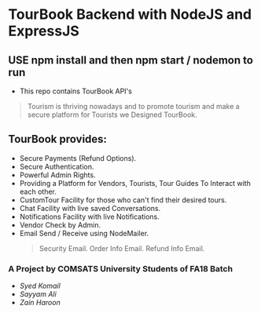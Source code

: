 # TourBook Backend with NodeJS and ExpressJS

## USE npm install and then npm start / nodemon to run

- This repo contains TourBook API's

> Tourism is thriving nowadays and to promote tourism and make a secure platform for Tourists we Designed TourBook.

## TourBook provides:

- Secure Payments (Refund Options).
- Secure Authentication.
- Powerful Admin Rights.
- Providing a Platform for Vendors, Tourists, Tour Guides To Interact with each other.
- CustomTour Facility for those who can't find their desired tours.
- Chat Facility with live saved Conversations.
- Notifications Facility with live Notifications.
- Vendor Check by Admin.
- Email Send / Receive using NodeMailer.
  > Security Email.
  > Order Info Email.
  > Refund Info Email.

### **A Project by COMSATS University Students of FA18 Batch**

- _Syed Komail_
- _Sayyam Ali_
- _Zain Haroon_
